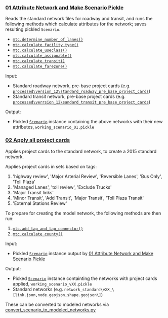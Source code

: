 
### [01 Attribute Network and Make Scenario Pickle](01-attribute-and-make-pickles.ipynb)

Reads the standard network files for roadway and transit, and runs the following methods which calculate
attributes for the network; saves resulting pickled `Scenario`.

* [`mtc.determine_number_of_lanes()`](https://github.com/BayAreaMetro/Lasso/blob/e8c1d7db0a34e190d4592df3ab0758af2c04ad47/lasso/mtc.py#L173)
* [`mtc.calculate_facility_type()`](https://github.com/BayAreaMetro/Lasso/blob/e8c1d7db0a34e190d4592df3ab0758af2c04ad47/lasso/mtc.py#L23)
* [`mtc.calculate_useclass()`](https://github.com/BayAreaMetro/Lasso/blob/e8c1d7db0a34e190d4592df3ab0758af2c04ad47/lasso/mtc.py#L762)
* [`mtc.calculate_assignable()`](https://github.com/BayAreaMetro/Lasso/blob/e8c1d7db0a34e190d4592df3ab0758af2c04ad47/lasso/mtc.py#L426)
* [`mtc.calculate_transit()`](https://github.com/BayAreaMetro/Lasso/blob/e8c1d7db0a34e190d4592df3ab0758af2c04ad47/lasso/mtc.py#L668)
* [`mtc.calculate_farezone()`](https://github.com/BayAreaMetro/Lasso/blob/e8c1d7db0a34e190d4592df3ab0758af2c04ad47/lasso/mtc.py#L844)

Input:
* Standard roadway network, pre-base project cards (e.g. [`processed\version_12\standard_roadway_pre_base_project_cards`](https://mtcdrive.box.com/s/68zbn1dzz6d1uk6neiu4zfigj5a53ncs))
* Standard transit network, pre-base project cards (e.g. [`processed\verrsion_12\sandard_transit_pre_base_project_cards`](https://mtcdrive.box.com/s/m3z6yemj0o5ciyoyyiqeob6yu1ql70hm))

Output:
* Pickled [`Scenario`](https://github.com/BayAreaMetro/network_wrangler/blob/generic_agency/network_wrangler/scenario.py) instance containing the above networks with their new attributes, `working_scenario_01.pickle`

### [02 Apply all project cards](02-all-projects.ipynb)

Applies project cards to the standard network, to create a 2015 standard network. 

Applies project cards in sets based on tags:
1. 'highway review', 'Major Arterial Review', 'Reversible Lanes', 'Bus Only', 'Toll Plaza'
2. 'Managed Lanes', 'toll review', 'Exclude Trucks'
3. 'Major Transit links'
4. 'Minor Transit', 'Add Transit', 'Major Transit', 'Toll Plaza Transit'
5. 'External Stations Review'

To prepare for creating the model network, the following methods are then run:
1. [`mtc.add_tap_and_tap_connector()`](https://github.com/BayAreaMetro/Lasso/blob/06797ab8cf5ddc92ee594157d9c172b1deea1888/lasso/mtc.py#L2491)
2. [`mtc.calculate_county()`](https://github.com/BayAreaMetro/Lasso/blob/06797ab8cf5ddc92ee594157d9c172b1deea1888/lasso/mtc.py#L2733)

Input: 
* Pickled [`Scenario`](https://github.com/BayAreaMetro/network_wrangler/blob/generic_agency/network_wrangler/scenario.py) instance output by [01 Attribute Network and Make Scenario Pickle](01-attribute-and-make-pickles.ipynb)

Output:
* Picked [`Scenario`](https://github.com/BayAreaMetro/network_wrangler/blob/generic_agency/network_wrangler/scenario.py) instance containting the networks with project cards applied, `working_scenario_vXX.pickle`
* Standard networks (e.g. `network_standard\vXX_\[link.json,node.geojson,shape.geojson\]`)

These can be converted to modeled networks via [convert_scenario_to_modeled_networks.py](../src/scripts/convert_scenario_to_modeled_networks.py)